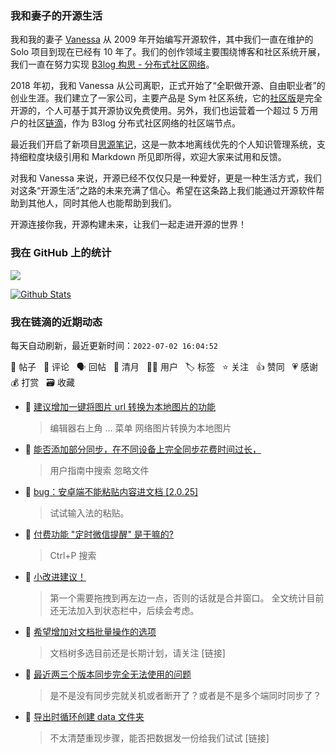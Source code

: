 ### 我和妻子的开源生活

我和我的妻子 [Vanessa](https://github.com/Vanessa219) 从 2009 年开始编写开源软件，其中我们一直在维护的 Solo 项目到现在已经有 10 年了。我们的创作领域主要围绕博客和社区系统开展，我们一直在努力实现 [B3log 构思 - 分布式社区网络](https://ld246.com/article/1546941897596)。

2018 年初，我和 Vanessa 从公司离职，正式开始了“全职做开源、自由职业者”的创业生涯。我们建立了一家公司，主要产品是 Sym 社区系统，它的[社区版](https://github.com/88250/symphony)是完全开源的，个人可基于其开源协议免费使用。另外，我们也运营着一个超过 5 万用户的社区[链滴](https://ld246.com)，作为 B3log 分布式社区网络的社区端节点。

最近我们开启了新项目[思源笔记](https://github.com/siyuan-note/siyuan)，这是一款本地离线优先的个人知识管理系统，支持细粒度块级引用和 Markdown 所见即所得，欢迎大家来试用和反馈。

对我和 Vanessa 来说，开源已经不仅仅只是一种爱好，更是一种生活方式，我们对这条“开源生活”之路的未来充满了信心。希望在这条路上我们能通过开源软件帮助到其他人，同时其他人也能帮助到我们。

开源连接你我，开源构建未来，让我们一起走进开源的世界！

### 我在 GitHub 上的统计

<a title="Hits" target="_blank" href="https://github.com/88250/88250"><img src="https://hits.b3log.org/88250/88250.svg"></a>

[![Github Stats](https://github-readme-stats.vercel.app/api?username=88250&theme=tokyonight&show_icons=true)](https://github.com/88250)

<!--events start -->

### 我在链滴的近期动态

每天自动刷新，最近更新时间：`2022-07-02 16:04:52`

📝 帖子 &nbsp; 💬 评论 &nbsp; 🗣 回帖 &nbsp; 🌙 清月 &nbsp; 👨‍💻 用户 &nbsp; 🏷️ 标签 &nbsp; ⭐️ 关注 &nbsp; 👍 赞同 &nbsp; 💗 感谢 &nbsp; 💰 打赏 &nbsp; 🗃 收藏

* 💬 [建议增加一键将图片 url 转换为本地图片的功能](https://ld246.com/article/1656729817740/comment/1656730107634#comments)

  > 编辑器右上角 ... 菜单 网络图片转换为本地图片
* 💬 [能否添加部分同步，在不同设备上完全同步花费时间过长，](https://ld246.com/article/1656729598550/comment/1656729656852#comments)

  > 用户指南中搜索 忽略文件
* 💬 [bug：安卓端不能粘贴内容进文档 [2.0.25]](https://ld246.com/article/1656664166930/comment/1656672409188#comments)

  > 试试输入法的粘贴。
* 💬 [付费功能 "定时微信提醒" 是干嘛的?](https://ld246.com/article/1656510140522/comment/1656672250113#comments)

  > Ctrl+P 搜索
* 💬 [小改进建议！](https://ld246.com/article/1656646694705/comment/1656659812036#comments)

  > 第一个需要拖拽到再左边一点，否则的话就是合并窗口。 全文统计目前还无法加入到状态栏中，后续会考虑。
* 💬 [希望增加对文档批量操作的选项](https://ld246.com/article/1656658982517/comment/1656659621035#comments)

  > 文档树多选目前还是长期计划，请关注 [链接]
* 💬 [最近两三个版本同步完全无法使用的问题](https://ld246.com/article/1656551316838/comment/1656658603352#comments)

  > 是不是没有同步完就关机或者断开了？或者是不是多个端同时同步了？
* 💬 [导出时循环创建 data 文件夹](https://ld246.com/article/1656642408290/comment/1656658524300#comments)

  > 不太清楚重现步骤，能否把数据发一份给我们试试 [链接]


<!--events end -->

